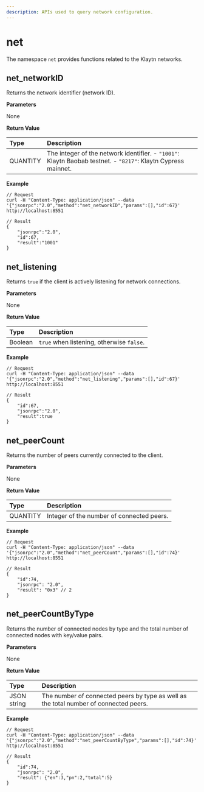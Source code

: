 ```yaml
---
description: APIs used to query network configuration.
---
```


# net

The namespace `net` provides functions related to the Klaytn networks.

## net\_networkID <a id="net_networkid"></a>

Returns the network identifier \(network ID\).

**Parameters**

None

**Return Value**

| Type | Description |
| :--- | :--- |
| QUANTITY | The integer of the network identifier.  - `"1001"`: Klaytn Baobab testnet.  - `"8217"`: Klaytn Cypress mainnet. |

**Example**

```text
// Request
curl -H "Content-Type: application/json" --data '{"jsonrpc":"2.0","method":"net_networkID","params":[],"id":67}' http://localhost:8551

// Result
{
    "jsonrpc":"2.0",
    "id":67,
    "result":"1001"
}
```

## net\_listening <a id="net_listening"></a>

Returns `true` if the client is actively listening for network connections.

**Parameters**

None

**Return Value**

| Type | Description |
| :--- | :--- |
| Boolean | `true` when listening, otherwise `false`. |

**Example**

```text
// Request
curl -H "Content-Type: application/json" --data '{"jsonrpc":"2.0","method":"net_listening","params":[],"id":67}' http://localhost:8551

// Result
{
    "id":67,
    "jsonrpc":"2.0",
    "result":true
}
```

## net\_peerCount <a id="net_peercount"></a>

Returns the number of peers currently connected to the client.

**Parameters**

None

**Return Value**

| Type | Description |
| :--- | :--- |
| QUANTITY | Integer of the number of connected peers. |

**Example**

```text
// Request
curl -H "Content-Type: application/json" --data '{"jsonrpc":"2.0","method":"net_peerCount","params":[],"id":74}' http://localhost:8551

// Result
{
    "id":74,
    "jsonrpc": "2.0",
    "result": "0x3" // 2
}
```

## net\_peerCountByType <a id="net_peercountbytype"></a>

Returns the number of connected nodes by type and the total number of connected nodes with key/value pairs.

**Parameters**

None

**Return Value**

| Type | Description |
| :--- | :--- |
| JSON string | The number of connected peers by type as well as the total number of connected peers. |

**Example**

```text
// Request
curl -H "Content-Type: application/json" --data '{"jsonrpc":"2.0","method":"net_peerCountByType","params":[],"id":74}' http://localhost:8551

// Result
{
    "id":74,
    "jsonrpc": "2.0",
    "result": {"en":3,"pn":2,"total":5}
}
```

